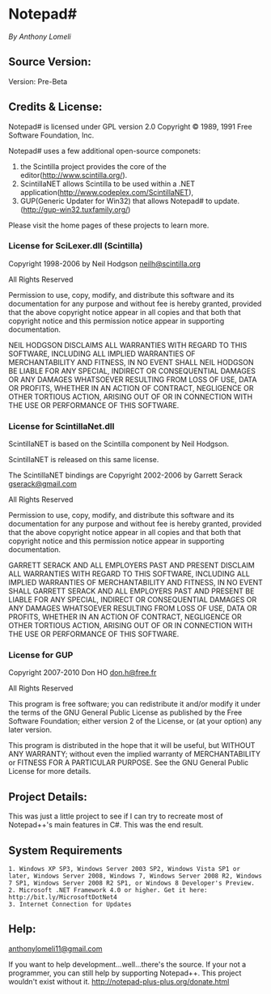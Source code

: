 Notepad#
========
_By Anthony Lomeli_

## Source Version:

Version: Pre-Beta

## Credits & License:

Notepad# is licensed under GPL version 2.0 Copyright &copy; 1989, 1991 Free Software Foundation, Inc.

Notepad# uses a few additional open-source componets:

   1. the Scintilla project provides the core of the editor(http://www.scintilla.org/).
   2. ScintillaNET allows Scintilla to be used within a .NET application(http://www.codeplex.com/ScintillaNET),
   3. GUP(Generic Updater for Win32) that allows Notepad# to update.(http://gup-win32.tuxfamily.org/)
   
Please visit the home pages of these projects to learn more.
   
### License for SciLexer.dll (Scintilla)

Copyright 1998-2006 by Neil Hodgson <neilh@scintilla.org>

All Rights Reserved

Permission to use, copy, modify, and distribute this software and its documentation for any purpose and without fee is hereby granted, provided that the above copyright notice appear in all copies and that both that copyright notice and this permission notice appear in supporting documentation.

NEIL HODGSON DISCLAIMS ALL WARRANTIES WITH REGARD TO THIS SOFTWARE, INCLUDING ALL IMPLIED WARRANTIES OF MERCHANTABILITY AND FITNESS, IN NO EVENT SHALL NEIL HODGSON BE LIABLE FOR ANY SPECIAL, INDIRECT OR CONSEQUENTIAL DAMAGES OR ANY DAMAGES WHATSOEVER RESULTING FROM LOSS OF USE, DATA OR PROFITS, WHETHER IN AN ACTION OF CONTRACT, NEGLIGENCE OR OTHER TORTIOUS ACTION, ARISING OUT OF OR IN CONNECTION WITH THE USE OR PERFORMANCE OF THIS SOFTWARE.

### License for ScintillaNet.dll

ScintillaNET is based on the Scintilla component by Neil Hodgson.

ScintillaNET is released on this same license.

The ScintillaNET bindings are Copyright 2002-2006 by Garrett Serack <gserack@gmail.com>

All Rights Reserved

Permission to use, copy, modify, and distribute this software and its documentation for any purpose and without fee is hereby granted, provided that the above copyright notice appear in all copies and that both that copyright notice and this permission notice appear in supporting documentation.

GARRETT SERACK AND ALL EMPLOYERS PAST AND PRESENT DISCLAIM ALL WARRANTIES WITH REGARD TO THIS SOFTWARE, INCLUDING ALL IMPLIED WARRANTIES OF MERCHANTABILITY AND FITNESS, IN NO EVENT SHALL GARRETT SERACK AND ALL EMPLOYERS PAST AND PRESENT BE LIABLE FOR ANY SPECIAL, INDIRECT OR CONSEQUENTIAL DAMAGES OR ANY DAMAGES WHATSOEVER RESULTING FROM LOSS OF USE, DATA OR PROFITS, WHETHER IN AN ACTION OF CONTRACT, NEGLIGENCE OR OTHER TORTIOUS ACTION, ARISING OUT OF OR IN CONNECTION WITH THE USE OR PERFORMANCE OF THIS SOFTWARE.

### License for GUP

Copyright 2007-2010 Don HO <don.h@free.fr>

All Rights Reserved

This program is free software; you can redistribute it and/or modify it under the terms of the GNU General Public License as published by the Free Software Foundation; either version 2 of the License, or (at your option) any later version.

This program is distributed in the hope that it will be useful, but WITHOUT ANY WARRANTY; without even the implied warranty of MERCHANTABILITY or FITNESS FOR A PARTICULAR PURPOSE.  See the GNU General Public License for more details. 

## Project Details:

This was just a little project to see if I can try to recreate most of Notepad++'s main features in C#. This was the end result.

## System Requirements

	1. Windows XP SP3, Windows Server 2003 SP2, Windows Vista SP1 or later, Windows Server 2008, Windows 7, Windows Server 2008 R2, Windows 7 SP1, Windows Server 2008 R2 SP1, or Windows 8 Developer's Preview.
	2. Microsoft .NET Framework 4.0 or higher. Get it here: http://bit.ly/MicrosoftDotNet4
	3. Internet Connection for Updates
	
## Help:

[anthonylomeli11@gmail.com](mailto:anthonylomeli11@gmail.com)

If you want to help development...well...there's the source. If your not a programmer, you can still help by supporting Notepad++. This project wouldn't exist without it. http://notepad-plus-plus.org/donate.html